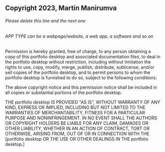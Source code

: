 ## Copyright 2023, Martin Manirumva

###### Please delete this line and the next one

###### APP TYPE can be a webpage/website, a web app, a software and so on

Permission is hereby granted, free of charge, to any person obtaining a copy of this portfolio desktop and associated documentation files, to deal in the portfolio desktop without restriction, including without limitation the rights to use, copy, modify, merge, publish, distribute, sublicense, and/or sell copies of the portfolio desktop, and to permit persons to whom the portfolio desktop is furnished to do so, subject to the following conditions:

The above copyright notice and this permission notice shall be included in all copies or substantial portions of the portfolio desktop.

THE portfolio desktop IS PROVIDED "AS IS", WITHOUT WARRANTY OF ANY KIND, EXPRESS OR IMPLIED, INCLUDING BUT NOT LIMITED TO THE WARRANTIES OF MERCHANTABILITY, FITNESS FOR A PARTICULAR PURPOSE AND NONINFRINGEMENT. IN NO EVENT SHALL THE AUTHORS OR COPYRIGHT HOLDERS BE LIABLE FOR ANY CLAIM, DAMAGES OR OTHER LIABILITY, WHETHER IN AN ACTION OF CONTRACT, TORT OR OTHERWISE, ARISING FROM, OUT OF OR IN CONNECTION WITH THE [portfolio desktop OR THE USE OR OTHER DEALINGS IN THE portfolio desktop.]